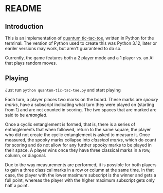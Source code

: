 # README

## Introduction

This is an implementation of [quantum tic-tac-toe](https://en.wikipedia.org/wiki/Quantum_tic-tac-toe), written in Python for the terminal. The version of Python used to create this was Python 3.12, later or eariler versions may work, but aren't guaranteed to do so.

Currently, the game features both a 2 player mode and a 1 player vs. an AI that plays random moves.

## Playing

Just run `python quantum-tic-tac-toe.py` and start playing

Each turn, a player places two marks on the board. These marks are *spooky marks*, have a subscript indicating what turn they were played on (starting from 1) and are not counted in scoring. The two spaces that are marked are said to be *entangled*.

Once a cyclic entanglement is formed, that is, there is a series of entanglements that when followed, return to the same square, the player who did not create the cyclic entanglement is asked to measure it. Once measured, the spooky marks collapse into *classical marks*, which do count for scoring and do not allow for any further spooky marks to be played in their space. A player wins once they have three classical marks in a row, column, or diagonal.

Due to the way measurements are performed, it is possible for both players to gain a three classical marks in a row or column at the same time. In that case, the player with the lower maximum subscript is the winner and gets a full point, whereas the player with the higher maximum subscript gets only half a point.
